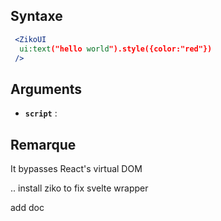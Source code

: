 ## Syntaxe 
```jsx
 <ZikoUI
  ui:text("hello world").style({color:"red"})
 />
```
## Arguments 
 - **`script`** :
## Remarque 
 It bypasses React's virtual DOM


.. install ziko to fix svelte wrapper 

add doc 
